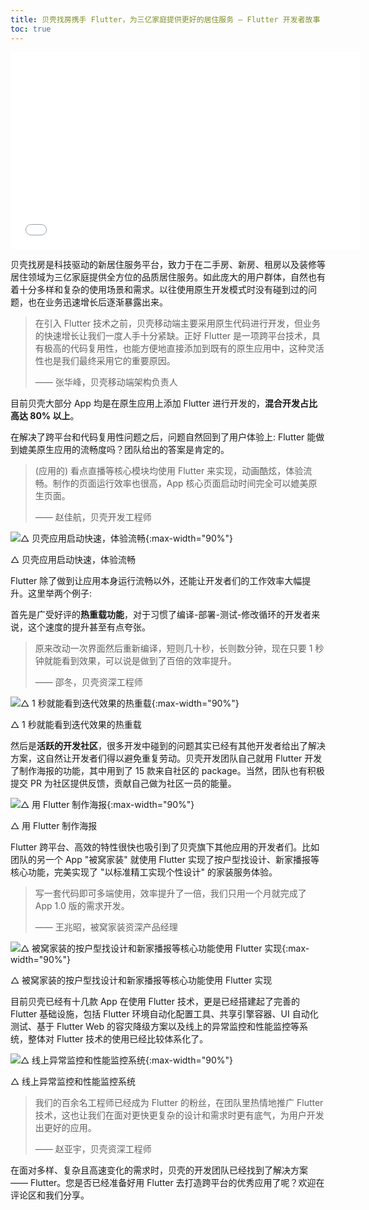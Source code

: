 ```yaml
---
title: 贝壳找房携手 Flutter，为三亿家庭提供更好的居住服务 — Flutter 开发者故事
toc: true
---
```


<iframe width="560" height="315" src="//player.bilibili.com/player.html?aid=374785860&bvid=BV1oZ4y1w7xu&cid=314283572&page=1" scrolling="no" border="0" frameborder="no" framespacing="0" allowfullscreen="true"> </iframe>

贝壳找房是科技驱动的新居住服务平台，致力于在二手房、新房、租房以及装修等居住领域为三亿家庭提供全方位的品质居住服务。如此庞大的用户群体，自然也有着十分多样和复杂的使用场景和需求。以往使用原生开发模式时没有碰到过的问题，也在业务迅速增长后逐渐暴露出来。

> 在引入 Flutter 技术之前，贝壳移动端主要采用原生代码进行开发，但业务的快速增长让我们一度人手十分紧缺。正好 Flutter 是一项跨平台技术，具有极高的代码复用性，也能方便地直接添加到既有的原生应用中，这种灵活性也是我们最终采用它的重要原因。
>
>
>
>
>
> —— 张华峰，贝壳移动端架构负责人

目前贝壳大部分 App 均是在原生应用上添加 Flutter 进行开发的，**混合开发占比高达 80% 以上**。

在解决了跨平台和代码复用性问题之后，问题自然回到了用户体验上: Flutter 能做到媲美原生应用的流畅度吗？团队给出的答案是肯定的。

> (应用的) 看点直播等核心模块均使用 Flutter 来实现，动画酷炫，体验流畅。制作的页面运行效率也很高，App 核心页面启动时间完全可以媲美原生页面。
>
>
>
>
>
> —— 赵佳航，贝壳开发工程师

![△ 贝壳应用启动快速，体验流畅](https://devrel.andfun.cn/devrel/posts/2021/04/2dce5c6321043.gif){:max-width="90%"}

△ 贝壳应用启动快速，体验流畅

Flutter 除了做到让应用本身运行流畅以外，还能让开发者们的工作效率大幅提升。这里举两个例子:

首先是广受好评的**热重载功能**，对于习惯了编译-部署-测试-修改循环的开发者来说，这个速度的提升甚至有点夸张。

> 原来改动一次界面然后重新编译，短则几十秒，长则数分钟，现在只要 1 秒钟就能看到效果，可以说是做到了百倍的效率提升。
>
>
>
>
>
> —— 邵冬，贝壳资深工程师

![△ 1 秒就能看到迭代效果的热重载](https://devrel.andfun.cn/devrel/posts/2021/04/ee62fb9d41463.gif){:max-width="90%"}

△ 1 秒就能看到迭代效果的热重载

然后是**活跃的开发社区**，很多开发中碰到的问题其实已经有其他开发者给出了解决方案，这自然让开发者们得以避免重复劳动。贝壳开发团队自己就用 Flutter 开发了制作海报的功能，其中用到了 15 款来自社区的 package。当然，团队也有积极提交 PR 为社区提供反馈，贡献自己做为社区一员的能量。

![△ 用 Flutter 制作海报](https://devrel.andfun.cn/devrel/posts/2021/04/f33fac822c66f.gif){:max-width="90%"}

△ 用 Flutter 制作海报

Flutter 跨平台、高效的特性很快也吸引到了贝壳旗下其他应用的开发者们。比如团队的另一个 App "被窝家装" 就使用 Flutter 实现了按户型找设计、新家播报等核心功能，完美实现了 "以标准精工实现个性设计" 的家装服务体验。

> 写一套代码即可多端使用，效率提升了一倍，我们只用一个月就完成了 App 1.0 版的需求开发。
>
>
>
>
>
> —— 王兆昭，被窝家装资深产品经理

![△ 被窝家装的按户型找设计和新家播报等核心功能使用 Flutter 实现](https://devrel.andfun.cn/devrel/posts/2021/04/fc65d4215e338.gif){:max-width="90%"}

△ 被窝家装的按户型找设计和新家播报等核心功能使用 Flutter 实现

目前贝壳已经有十几款 App 在使用 Flutter 技术，更是已经搭建起了完善的 Flutter 基础设施，包括 Flutter 环境自动化配置工具、共享引擎容器、UI 自动化测试、基于 Flutter Web 的容灾降级方案以及线上的异常监控和性能监控等系统，整体对 Flutter 技术的使用已经比较体系化了。

![△ 线上异常监控和性能监控系统](https://devrel.andfun.cn/devrel/posts/2021/04/d94d009ef96a4.gif){:max-width="90%"}

△ 线上异常监控和性能监控系统

> 我们的百余名工程师已经成为 Flutter 的粉丝，在团队里热情地推广 Flutter 技术，这也让我们在面对更快更复杂的设计和需求时更有底气，为用户开发出更好的应用。
>
>
>
>
>
> —— 赵亚宇，贝壳资深工程师

在面对多样、复杂且高速变化的需求时，贝壳的开发团队已经找到了解决方案 —— Flutter。您是否已经准备好用 Flutter 去打造跨平台的优秀应用了呢？欢迎在评论区和我们分享。